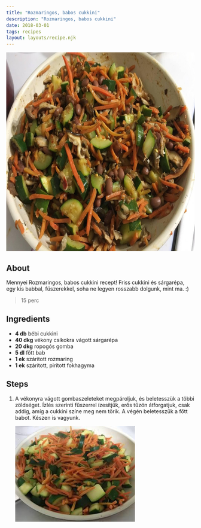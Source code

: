 ```yaml
---
title: "Rozmaringos, babos cukkini"
description: "Rozmaringos, babos cukkini"
date: 2018-03-01
tags: recipes
layout: layouts/recipe.njk
---
```

                        
<p align="center"><a href="https://cookpad.com/hu/receptek/4507092-rozmaringos-babos-cukkini" rel="Recipe source page"><img width="751" height="532" src="/img/full/6895a02a996ba63ccced71dcad0fe0cf39cba6cf.jpg"/></a></p>

## About
Mennyei Rozmaringos, babos cukkini recept! Friss cukkini és sárgarépa, egy kis babbal, füszerekkel, soha ne legyen rosszabb dolgunk, mint ma. :)

> 15 perc 

## Ingredients
* **4 db** bébi cukkini
* **40 dkg** vékony csíkokra vágott sárgarépa
* **20 dkg** ropogós gomba
* **5 dl** főtt bab
* **1 ek** szárított rozmaring
* **1 ek** szárított, pirított fokhagyma

## Steps

1. A vékonyra vágott gombaszeleteket megpároljuk, és beletesszük a többi zöldséget. Ízlés szerinti fűszerrel ízesítjük, erős tűzön átforgatjuk, csak addig, amíg a cukkini színe meg nem törik. A végén beletesszük a főtt babot. Készen is vagyunk.
 
    <p><img width="320" height="256" align="left" src="/img/full/0a5c3c7fab6403088d0efd55493f0921e7347b26.jpg"/></p><div style="clear: both"/>

